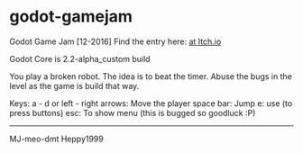 # godot-gamejam
Godot Game Jam [12-2016] Find the entry here: [at Itch.io](https://mj-meo-dmt.itch.io/hackb0t)

Godot Core is 2.2-alpha_custom build

You play a broken robot.  The idea is to beat the timer.  Abuse the bugs in the level as the game is build
that way.

Keys: 
a - d or left - right arrows: Move the player
space bar: Jump
e: use (to press buttons)
esc: To show menu (this is bugged so goodluck :P)

-----
MJ-meo-dmt
Heppy1999
